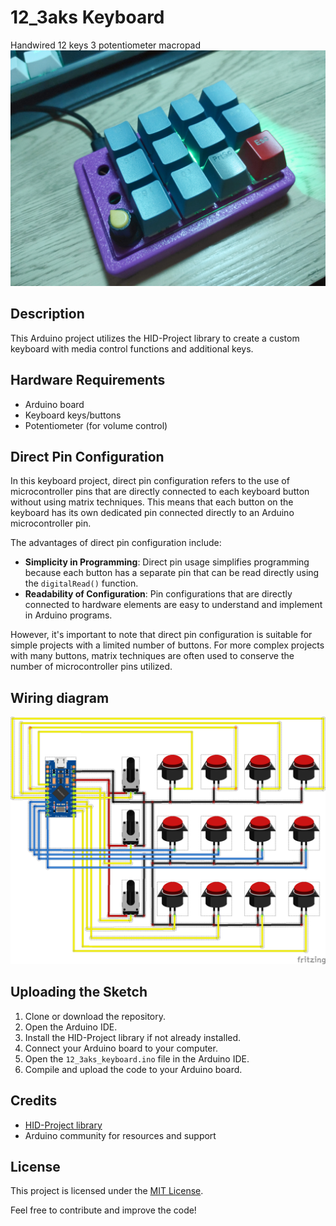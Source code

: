 
# 12_3aks Keyboard
Handwired 12 keys 3 potentiometer macropad
![12_3aks](https://github.com/galihpd/12_3aks/blob/main/media/IMG_20240622_174521_2%20%281%29.jpg)

## Description
This Arduino project utilizes the HID-Project library to create a custom keyboard with media control functions and additional keys.

## Hardware Requirements
- Arduino board
- Keyboard keys/buttons
- Potentiometer (for volume control)

## Direct Pin Configuration

In this keyboard project, direct pin configuration refers to the use of microcontroller pins that are directly connected to each keyboard button without using matrix techniques. This means that each button on the keyboard has its own dedicated pin connected directly to an Arduino microcontroller pin.

The advantages of direct pin configuration include:
- **Simplicity in Programming**: Direct pin usage simplifies programming because each button has a separate pin that can be read directly using the `digitalRead()` function.
- **Readability of Configuration**: Pin configurations that are directly connected to hardware elements are easy to understand and implement in Arduino programs.

However, it's important to note that direct pin configuration is suitable for simple projects with a limited number of buttons. For more complex projects with many buttons, matrix techniques are often used to conserve the number of microcontroller pins utilized.

## Wiring diagram
![12_3aks wiring diagram](https://github.com/galihpd/12_3aks/blob/main/media/Untitled%20Sketch_bb.png)

## Uploading the Sketch
1. Clone or download the repository.
2. Open the Arduino IDE.
3. Install the HID-Project library if not already installed.
4. Connect your Arduino board to your computer.
5. Open the `12_3aks_keyboard.ino` file in the Arduino IDE.
6. Compile and upload the code to your Arduino board.

## Credits
- [HID-Project library](https://github.com/NicoHood/HID)
- Arduino community for resources and support

## License
This project is licensed under the [MIT License](LICENSE.md).

Feel free to contribute and improve the code!
